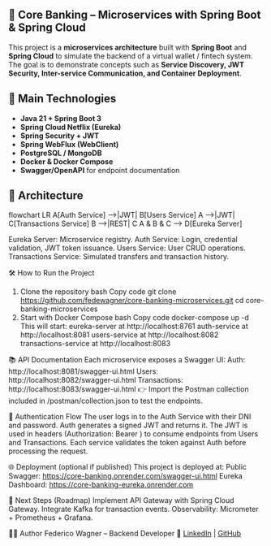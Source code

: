 ## 🧩 Core Banking – Microservices with Spring Boot & Spring Cloud
This project is a **microservices architecture** built with **Spring Boot** and **Spring Cloud** to simulate the backend of a virtual wallet / fintech system.
The goal is to demonstrate concepts such as **Service Discovery, JWT Security, Inter-service Communication, and Container Deployment**.

## 🚀 Main Technologies
- **Java 21 + Spring Boot 3**
- **Spring Cloud Netflix (Eureka)**
- **Spring Security + JWT**
- **Spring WebFlux (WebClient)**
- **PostgreSQL / MongoDB**
- **Docker & Docker Compose**
- **Swagger/OpenAPI** for endpoint documentation

## 📐 Architecture
flowchart LR
    A[Auth Service] -->|JWT| B[Users Service]
    A -->|JWT| C[Transactions Service]
    B -->|REST| C
    A & B & C --> D[Eureka Server]
    
Eureka Server: Microservice registry.
Auth Service: Login, credential validation, JWT token issuance.
Users Service: User CRUD operations.
Transactions Service: Simulated transfers and transaction history.

🛠️ How to Run the Project
1. Clone the repository
bash
Copy code
git clone https://github.com/fedewagner/core-banking-microservices.git
cd core-banking-microservices
2. Start with Docker Compose
bash
Copy code
docker-compose up -d
This will start:
eureka-server at http://localhost:8761
auth-service at http://localhost:8081
users-service at http://localhost:8082
transactions-service at http://localhost:8083

📚 API Documentation
Each microservice exposes a Swagger UI:
Auth: http://localhost:8081/swagger-ui.html
Users: http://localhost:8082/swagger-ui.html
Transactions: http://localhost:8083/swagger-ui.html
👉 Import the Postman collection included in /postman/collection.json to test the endpoints.

🔐 Authentication Flow
The user logs in to the Auth Service with their DNI and password.
Auth generates a signed JWT and returns it.
The JWT is used in headers (Authorization: Bearer <token>) to consume endpoints from Users and Transactions.
Each service validates the token against Auth before processing the request.

🌐 Deployment (optional if published)
This project is deployed at:
Public Swagger: https://core-banking.onrender.com/swagger-ui.html
Eureka Dashboard: https://core-banking-eureka.onrender.com

📌 Next Steps (Roadmap)
Implement API Gateway with Spring Cloud Gateway.
Integrate Kafka for transaction events.
Observability: Micrometer + Prometheus + Grafana.

👨‍💻 Author
Federico Wagner – Backend Developer
🔗 [LinkedIn](https://www.linkedin.com/in/federicowagner1994/) | [GitHub](https://github.com/Federico-Wagner)
